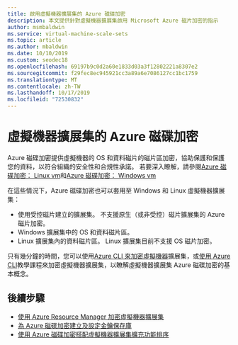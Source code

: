 ```yaml
---
title: 啟用虛擬機器擴展集的 Azure 磁碟加密
description: 本文提供針對虛擬機器擴展集啟用 Microsoft Azure 磁片加密的指示
author: msmbaldwin
ms.service: virtual-machine-scale-sets
ms.topic: article
ms.author: mbaldwin
ms.date: 10/10/2019
ms.custom: seodec18
ms.openlocfilehash: 69197b9c0d2a60e1833d03a3f12802221a8307e2
ms.sourcegitcommit: f29fec8ec945921cc3a89a6e7086127cc1bc1759
ms.translationtype: MT
ms.contentlocale: zh-TW
ms.lasthandoff: 10/17/2019
ms.locfileid: "72530832"
---
```

# <a name="azure-disk-encryption-for-virtual-machine-scale-sets"></a>虛擬機器擴展集的 Azure 磁碟加密

Azure 磁碟加密提供虛擬機器的 OS 和資料磁片的磁片區加密，協助保護和保護您的資料，以符合組織的安全性和合規性承諾。 若要深入瞭解，請參閱[Azure 磁碟加密： Linux vm](../virtual-machines/linux/disk-encryption-overview.md)和[Azure 磁碟加密： Windows vm](../virtual-machines/windows/disk-encryption-overview.md)  

在這些情況下，Azure 磁碟加密也可以套用至 Windows 和 Linux 虛擬機器擴展集：
- 使用受控磁片建立的擴展集。 不支援原生（或非受控）磁片擴展集的 Azure 磁片加密。
- Windows 擴展集中的 OS 和資料磁片區。
- Linux 擴展集內的資料磁片區。 Linux 擴展集目前不支援 OS 磁片加密。

只有幾分鐘的時間，您可以使用[Azure CLI 來加密虛擬機器](disk-encryption-cli.md)擴展集，或[使用 Azure CLI](disk-encryption-powershell.md)教學課程來加密虛擬機器擴展集，以瞭解虛擬機器擴展集 Azure 磁碟加密的基本概念。

## <a name="next-steps"></a>後續步驟

- [使用 Azure Resource Manager 加密虛擬機器擴展集](disk-encryption-azure-resource-manager.md)
- [為 Azure 磁碟加密建立及設定金鑰保存庫](disk-encryption-key-vault.md)
- [使用 Azure 磁碟加密搭配虛擬機器擴展集擴充功能排序](disk-encryption-extension-sequencing.md)
